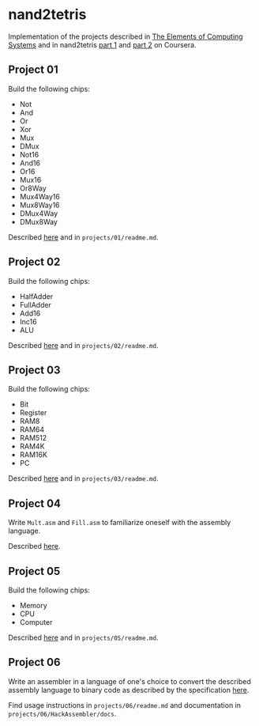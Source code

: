 # nand2tetris

Implementation of the projects described in [The Elements of Computing Systems](//nand2tetris.org) and in nand2tetris [part 1](//coursera.org/learn/build-a-computer) and [part 2](//coursera.org/learn/nand2tetris2) on Coursera.


## Project 01

Build the following chips:

- Not
- And
- Or
- Xor
- Mux
- DMux
- Not16
- And16
- Or16
- Mux16
- Or8Way
- Mux4Way16
- Mux8Way16
- DMux4Way
- DMux8Way

Described [here](//nand2tetris.org/01.php) and in `projects/01/readme.md`.

## Project 02

Build the following chips:

- HalfAdder
- FullAdder
- Add16
- Inc16
- ALU

Described [here](//nand2tetris.org/02.php) and in `projects/02/readme.md`.

## Project 03

Build the following chips:

- Bit
- Register
- RAM8
- RAM64
- RAM512
- RAM4K
- RAM16K
- PC

Described [here](//nand2tetris.org/03.php) and in `projects/03/readme.md`.

## Project 04

Write `Mult.asm` and `Fill.asm` to familiarize oneself with the assembly language.

Described [here](//nand2tetris.org/02.php).


## Project 05

Build the following chips:

- Memory
- CPU
- Computer

Described [here](//nand2tetris.org/05.php) and in `projects/05/readme.md`.

## Project 06

Write an assembler in a language of one's choice to convert the described assembly language to binary code as described by the specification [here](//nand2tetris.org/06.php).

Find usage instructions in `projects/06/readme.md` and documentation in `projects/06/HackAssembler/docs`.

